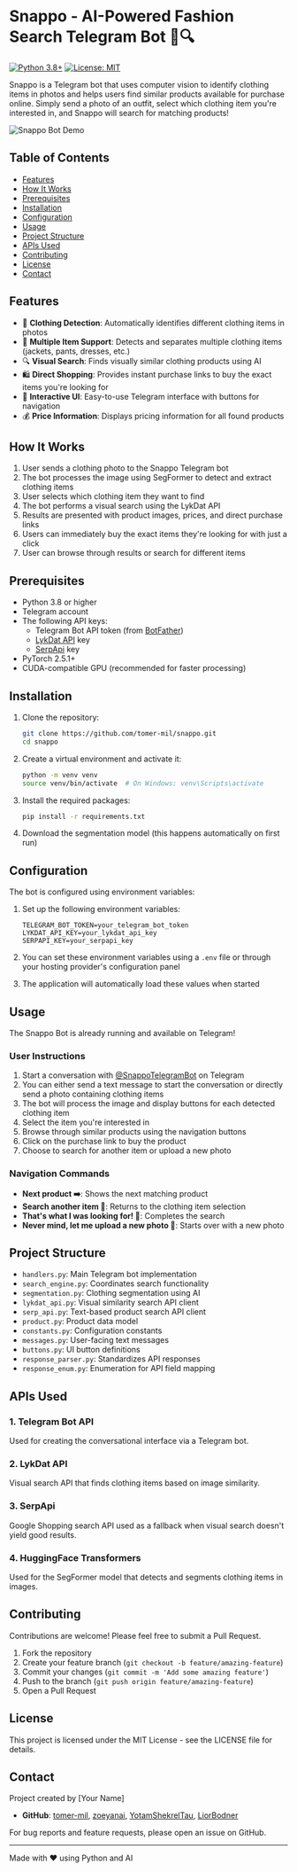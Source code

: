# Snappo - AI-Powered Fashion Search Telegram Bot 👗🔍

[![Python 3.8+](https://img.shields.io/badge/python-3.8+-blue.svg)](https://www.python.org/downloads/)
[![License: MIT](https://img.shields.io/badge/License-MIT-yellow.svg)](https://opensource.org/licenses/MIT)

Snappo is a Telegram bot that uses computer vision to identify clothing items in photos and helps users find similar products available for purchase online. Simply send a photo of an outfit, select which clothing item you're interested in, and Snappo will search for matching products!

![Snappo Bot Demo](https://via.placeholder.com/720x400?text=Snappo+Bot+Demo)

## Table of Contents

- [Features](#features)
- [How It Works](#how-it-works)
- [Prerequisites](#prerequisites)
- [Installation](#installation)
- [Configuration](#configuration)
- [Usage](#usage)
- [Project Structure](#project-structure)
- [APIs Used](#apis-used)
- [Contributing](#contributing)
- [License](#license)
- [Contact](#contact)

## Features

- 📸 **Clothing Detection**: Automatically identifies different clothing items in photos
- 👗 **Multiple Item Support**: Detects and separates multiple clothing items (jackets, pants, dresses, etc.)
- 🔍 **Visual Search**: Finds visually similar clothing products using AI
- 🛍️ **Direct Shopping**: Provides instant purchase links to buy the exact items you're looking for
- 💬 **Interactive UI**: Easy-to-use Telegram interface with buttons for navigation
- 💰 **Price Information**: Displays pricing information for all found products

## How It Works

1. User sends a clothing photo to the Snappo Telegram bot
2. The bot processes the image using SegFormer to detect and extract clothing items
3. User selects which clothing item they want to find
4. The bot performs a visual search using the LykDat API
5. Results are presented with product images, prices, and direct purchase links
6. Users can immediately buy the exact items they're looking for with just a click
7. User can browse through results or search for different items

## Prerequisites

- Python 3.8 or higher
- Telegram account
- The following API keys:
  - Telegram Bot API token (from [BotFather](https://t.me/botfather))
  - [LykDat API](https://lykdat.com/api-documentation) key
  - [SerpApi](https://serpapi.com/) key
- PyTorch 2.5.1+
- CUDA-compatible GPU (recommended for faster processing)

## Installation

1. Clone the repository:
   ```bash
   git clone https://github.com/tomer-mil/snappo.git
   cd snappo
   ```

2. Create a virtual environment and activate it:
   ```bash
   python -m venv venv
   source venv/bin/activate  # On Windows: venv\Scripts\activate
   ```

3. Install the required packages:
   ```bash
   pip install -r requirements.txt
   ```

4. Download the segmentation model (this happens automatically on first run)

## Configuration

The bot is configured using environment variables:

1. Set up the following environment variables:
   ```
   TELEGRAM_BOT_TOKEN=your_telegram_bot_token
   LYKDAT_API_KEY=your_lykdat_api_key
   SERPAPI_KEY=your_serpapi_key
   ```

2. You can set these environment variables using a `.env` file or through your hosting provider's configuration panel

3. The application will automatically load these values when started

## Usage

The Snappo Bot is already running and available on Telegram!

### User Instructions

1. Start a conversation with [@SnappoTelegramBot](https://t.me/SnappoTelegramBot) on Telegram
2. You can either send a text message to start the conversation or directly send a photo containing clothing items
3. The bot will process the image and display buttons for each detected clothing item
4. Select the item you're interested in
5. Browse through similar products using the navigation buttons
6. Click on the purchase link to buy the product
7. Choose to search for another item or upload a new photo

### Navigation Commands

- **Next product ➡️**: Shows the next matching product
- **Search another item 🔄**: Returns to the clothing item selection
- **That's what I was looking for! 🎉**: Completes the search
- **Never mind, let me upload a new photo 📸**: Starts over with a new photo

## Project Structure

- `handlers.py`: Main Telegram bot implementation
- `search_engine.py`: Coordinates search functionality
- `segmentation.py`: Clothing segmentation using AI
- `lykdat_api.py`: Visual similarity search API client
- `serp_api.py`: Text-based product search API client
- `product.py`: Product data model
- `constants.py`: Configuration constants
- `messages.py`: User-facing text messages
- `buttons.py`: UI button definitions
- `response_parser.py`: Standardizes API responses
- `response_enum.py`: Enumeration for API field mapping

## APIs Used

### 1. Telegram Bot API
Used for creating the conversational interface via a Telegram bot.

### 2. LykDat API
Visual search API that finds clothing items based on image similarity.

### 3. SerpApi
Google Shopping search API used as a fallback when visual search doesn't yield good results.

### 4. HuggingFace Transformers
Used for the SegFormer model that detects and segments clothing items in images.

## Contributing

Contributions are welcome! Please feel free to submit a Pull Request.

1. Fork the repository
2. Create your feature branch (`git checkout -b feature/amazing-feature`)
3. Commit your changes (`git commit -m 'Add some amazing feature'`)
4. Push to the branch (`git push origin feature/amazing-feature`)
5. Open a Pull Request

## License

This project is licensed under the MIT License - see the LICENSE file for details.

## Contact

Project created by [Your Name]

- **GitHub**: [tomer-mil](https://github.com/tomer-mil), [zoeyanai](https://github.com/zoeyanai), [YotamShekrelTau](https://github.com/YotamShekrelTau), [LiorBodner](https://github.com/LiorBodner)


For bug reports and feature requests, please open an issue on GitHub.

---

Made with ❤️ using Python and AI